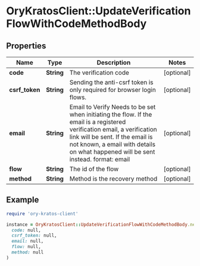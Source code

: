 # OryKratosClient::UpdateVerificationFlowWithCodeMethodBody

## Properties

| Name | Type | Description | Notes |
| ---- | ---- | ----------- | ----- |
| **code** | **String** | The verification code | [optional] |
| **csrf_token** | **String** | Sending the anti-csrf token is only required for browser login flows. | [optional] |
| **email** | **String** | Email to Verify  Needs to be set when initiating the flow. If the email is a registered verification email, a verification link will be sent. If the email is not known, a email with details on what happened will be sent instead.  format: email | [optional] |
| **flow** | **String** | The id of the flow | [optional] |
| **method** | **String** | Method is the recovery method | [optional] |

## Example

```ruby
require 'ory-kratos-client'

instance = OryKratosClient::UpdateVerificationFlowWithCodeMethodBody.new(
  code: null,
  csrf_token: null,
  email: null,
  flow: null,
  method: null
)
```

